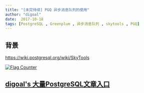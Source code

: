 ```yaml
---
title: "[未完待续] PGQ 异步消息队列的使用"
author: "digoal"
date:  2017-10-18
tags: [PostgreSQL , Greenplum , 异步消息队列 , skytools , PGQ]
---
```

## 背景      
  
https://wiki.postgresql.org/wiki/SkyTools


  
<a rel="nofollow" href="http://info.flagcounter.com/h9V1"  ><img src="http://s03.flagcounter.com/count/h9V1/bg_FFFFFF/txt_000000/border_CCCCCC/columns_2/maxflags_12/viewers_0/labels_0/pageviews_0/flags_0/"  alt="Flag Counter"  border="0"  ></a>  
  
  
  
  
  
  
## [digoal's 大量PostgreSQL文章入口](https://github.com/digoal/blog/blob/master/README.md "22709685feb7cab07d30f30387f0a9ae")
  
